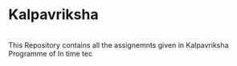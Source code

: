 # Kalpavriksha
<br/>
This Repository contains all the assignemnts given in Kalpavriksha Programme of In time tec
